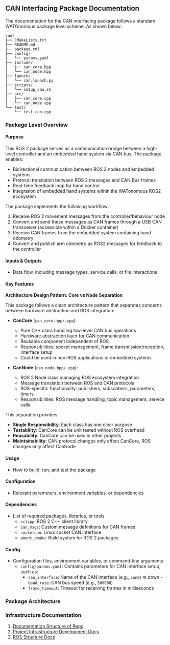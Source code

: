 ## CAN Interfacing Package Documentation

The documentation for the CAN interfacing package follows a standard WATOnomous package level scheme. As shown below:
```
can/
├── CMakeLists.txt
├── README.md
├── package.xml
├── config/
│   └── params.yaml
├── include/
│   ├── can_core.hpp
│   └── can_node.hpp
├── launch/
│   └── can.launch.py
├── scripts/
│   └── setup_can.sh
├── src/
│   ├── can_core.cpp
│   └── can_node.cpp
└── test/
    └── test_can.cpp
```

### Package Level Overview

#### Purpose
This ROS 2 package serves as a communication bridge between a high-level controller and an embedded hand system via CAN bus. The package enables:
- Bidirectional communication between ROS 2 nodes and embedded systems
- Protocol translation between ROS 2 messages and CAN Bus frames
- Real-time feedback loop for hand control 
- Integration of embedded hand systems within the WATonomous ROS2 ecosystem

The package implements the following workflow:
1. Receive ROS 2 movement messages from the controller/behaviour node
2. Convert and send these messages as CAN frames through a USB CAN transceiver (accessible within a Docker container)
3. Receive CAN frames from the embedded system containing hand odometry
4. Convert and publish arm odometry as ROS2 messages for feedback to the controller

#### Inputs & Outputs
- Data flow, including message types, service calls, or file interactions

#### Key Features

**Architecture Design Pattern: Core vs Node Separation**

This package follows a clean architecture pattern that separates concerns between hardware abstraction and ROS integration:

- **CanCore** (`can_core.hpp/.cpp`): 
  - Pure C++ class handling low-level CAN bus operations
  - Hardware abstraction layer for CAN communication
  - Reusable component independent of ROS 
  - Responsibilities: socket management, frame transmission/reception, interface setup
  - Could be used in non-ROS applications or embedded systems

- **CanNode** (`can_node.hpp/.cpp`):
  - ROS 2 Node class managing ROS ecosystem integration
  - Message translation between ROS and CAN protocols
  - ROS-specific functionality: publishers, subscribers, parameters, timers
  - Responsibilities: ROS message handling, topic management, service calls

This separation provides:
- **Single Responsibility**: Each class has one clear purpose
- **Testability**: CanCore can be unit tested without ROS overhead  
- **Reusability**: CanCore can be used in other projects
- **Maintainability**: CAN protocol changes only affect CanCore, ROS changes only affect CanNode

#### Usage
- How to build, run, and test the package

#### Configuration
- Relevant parameters, environment variables, or dependencies

#### Dependencies
- List of required packages, libraries, or tools
  - `rclcpp`: ROS 2 C++ client library
  - `can_msgs`: Custom message definitions for CAN frames
  - `socketcan`: Linux socket CAN interface
  - `ament_cmake`: Build system for ROS 2 packages

#### Config 
- Configuration files, environment variables, or command-line arguments
  - `config/params.yaml`: Contains parameters for CAN interface setup, such as:
    - `can_interface`: Name of the CAN interface (e.g., `can0`)
m down    - `baud_rate`: CAN bus speed (e.g., `500000`)
    - `frame_timeout`: Timeout for receiving frames in milliseconds

### Package Architecture
<!-- TODO: Create the architecture diagram of how messages are transmitted and received -->

### Infrastructure Documentation
1. [Documentation Structure of Repo](docs/README.md) 
2. [Project Infrastructure Development Docs](https://github.com/WATonomous/wato_monorepo/tree/main/docs/dev/)
3. [ROS Structure Docs](src/samples/README.md)